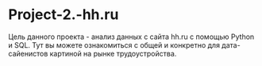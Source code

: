 # Project-2.-hh.ru

Цель данного проекта - анализ данных с сайта hh.ru с помощью Python и SQL. Тут вы можете ознакомиться с общей и конкретно для дата-сайенистов картиной на рынке трудоустройства. 